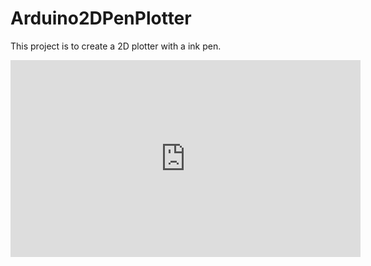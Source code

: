 # Arduino2DPenPlotter
This project is to create a 2D plotter with a ink pen.

<iframe width="560" height="315" src="https://www.youtube.com/embed/Wb5XR8IF5E0" frameborder="0" allow="accelerometer; autoplay; encrypted-media; gyroscope; picture-in-picture" allowfullscreen></iframe>


